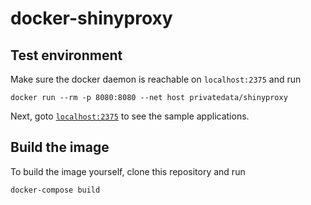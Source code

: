 # docker-shinyproxy

## Test environment
Make sure the docker daemon is reachable on `localhost:2375`
and run

  `docker run --rm -p 8080:8080 --net host privatedata/shinyproxy`

Next, goto [`localhost:2375`](http://localhost:8080/) to see the sample applications.

## Build the image
To build the image yourself, clone this repository and run

`docker-compose build`
